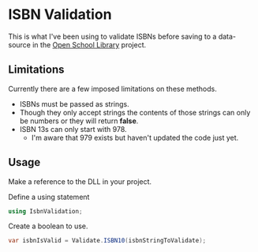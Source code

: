 # ISBN Validation

This is what I've been using to validate ISBNs before saving to a data-source in the [Open School Library](https://github.com/Programazing/OpenSchoolLibrary) project.

## Limitations

Currently there are a few imposed limitations on these methods.

* ISBNs must be passed as strings.
* Though they only accept strings the contents of those strings can only be numbers or they will return **false**.
* ISBN 13s can only start with 978.
  * I'm aware that 979 exists but haven't updated the code just yet.
 
## Usage
 
Make a reference to the DLL in your project.

Define a using statement

```csharp
using IsbnValidation;
```

Create a boolean to use.

```csharp
var isbnIsValid = Validate.ISBN10(isbnStringToValidate);
```
